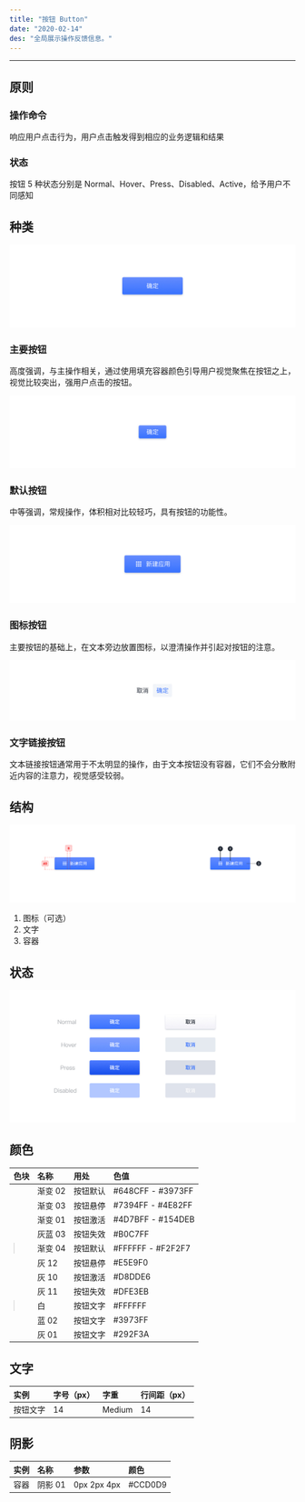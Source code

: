 ```yaml
---
title: "按钮 Button"
date: "2020-02-14"
des: "全局展示操作反馈信息。"
---
```


---

## 原则

### 操作命令

响应用户点击行为，用户点击触发得到相应的业务逻辑和结果

### 状态

按钮 5 种状态分别是 Normal、Hover、Press、Disabled、Active，给予用户不同感知

## 种类

![button-1](./button-1.jpg)

### 主要按钮

高度强调，与主操作相关，通过使用填充容器颜色引导用户视觉聚焦在按钮之上，视觉比较突出，强用户点击的按钮。

![button-2](./button-2.jpg)

### 默认按钮

中等强调，常规操作，体积相对比较轻巧，具有按钮的功能性。

![button-3](./button-3.jpg)

### 图标按钮

主要按钮的基础上，在文本旁边放置图标，以澄清操作并引起对按钮的注意。

![button-4](./button-4.jpg)

### 文字链接按钮

文本链接按钮通常用于不太明显的操作，由于文本按钮没有容器，它们不会分散附近内容的注意力，视觉感受较弱。

## 结构

![button-5](./button-5.jpg)

1. 图标（可选）
2. 文字
3. 容器

## 状态

![button-6](./button-6.jpg)

## 颜色

| 色块                                                                                                                                         | 名称    | 用处     | 色值              |
| :------------------------------------------------------------------------------------------------------------------------------------------- | :------ | :------- | :---------------- |
| <span class="colorBlock" style="background: linear-gradient(180deg, #648CFF 0%, #3973FF 100%);"></span>                                      | 渐变 02 | 按钮默认 | #648CFF - #3973FF |
| <span class="colorBlock" style="background: linear-gradient(180deg, #7394FF 0%, #4E82FF 100%);"></span>                                      | 渐变 03 | 按钮悬停 | #7394FF - #4E82FF |
| <span class="colorBlock" style="background: linear-gradient(180deg, #4D7BFF 0%, #154DEB 100%);"></span>                                      | 渐变 01 | 按钮激活 | #4D7BFF - #154DEB |
| <span class="colorBlock" style="background: #B0C7FF;"></span>                                                                                | 灰蓝 03 | 按钮失效 | #B0C7FF           |
| <span class="colorBlock" style="background: linear-gradient(180deg, #FFFFFF 0%, #F2F2F7 100%);border: 1px solid rgba(0, 0, 0, 0.1);"></span> | 渐变 04 | 按钮默认 | #FFFFFF - #F2F2F7 |
| <span class="colorBlock" style="background: #E5E9F0;"></span>                                                                                | 灰 12   | 按钮悬停 | #E5E9F0           |
| <span class="colorBlock" style="background: #D8DDE6;"></span>                                                                                | 灰 10   | 按钮激活 | #D8DDE6           |
| <span class="colorBlock" style="background: #DFE3EB;"></span>                                                                                | 灰 11   | 按钮失效 | #DFE3EB           |
| <span class="colorBlock" style="background: #ffffff;border: 1px solid rgba(0, 0, 0, 0.1);"></span>                                           | 白      | 按钮文字 | #FFFFFF           |
| <span class="colorBlock" style="background: #3973FF;"></span>                                                                                | 蓝 02   | 按钮文字 | #3973FF           |
| <span class="colorBlock" style="background: #292F3A;"></span>                                                                                | 灰 01   | 按钮文字 | #292F3A           |

## 文字

| 实例     | 字号（px） | 字重   | 行间距（px） |
| :------- | :--------- | :----- | :----------- |
| 按钮文字 | 14         | Medium | 14           |

## 阴影

| 实例 | 名称    | 参数        | 颜色    |
| :--- | :------ | :---------- | :------ |
| 容器 | 阴影 01 | 0px 2px 4px | #CCD0D9 |
